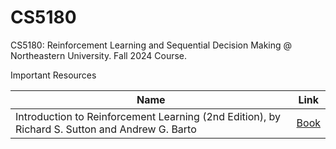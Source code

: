 # CS5180
CS5180: Reinforcement Learning and Sequential Decision Making @ Northeastern University. Fall 2024 Course.

Important Resources

| Name    | Link |
| -------- | ------- |
| Introduction to Reinforcement Learning (2nd Edition), by Richard S. Sutton and Andrew G. Barto | [Book](http://incompleteideas.net/book/RLbook2020.pdf) |
